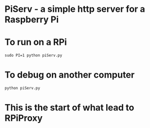 # PiServ - a simple http server for a Raspberry Pi

# To run on a RPi

`sudo PI=1 python piServ.py`

# To debug on another computer

`python piServ.py`

# This is the start of what lead to RPiProxy

